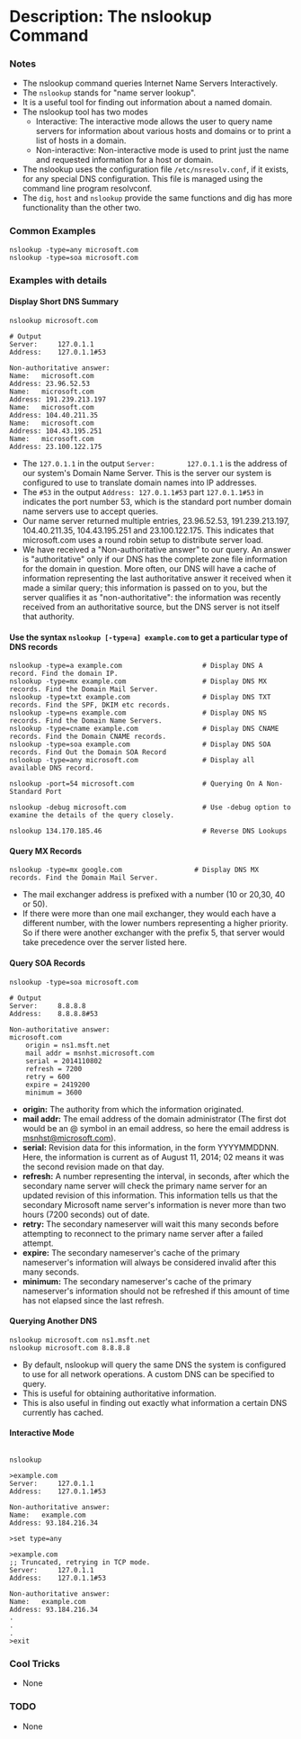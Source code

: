 # Description: The nslookup Command

### Notes
* The nslookup command queries Internet Name Servers Interactively.
* The `nslookup` stands for "name server lookup".
* It is a useful tool for finding out information about a named domain.
* The nslookup tool has two modes
    - Interactive: The interactive mode allows the user to query name servers for information about various hosts and 
      domains or to print a list of hosts in a domain.
    - Non-interactive: Non-interactive mode is used to print just the name and requested information for a host or 
      domain.
* The nslookup uses the configuration file `/etc/nsresolv.conf`, if it exists, for any special DNS configuration. This 
  file is managed using the command line program resolvconf.
* The `dig`, `host` and `nslookup` provide the same functions and dig has more functionality than the other two. 

### Common Examples
```shell
nslookup -type=any microsoft.com
nslookup -type=soa microsoft.com
```

### Examples with details
#### Display Short DNS Summary
```shell
nslookup microsoft.com

# Output
Server:		127.0.1.1
Address:	127.0.1.1#53

Non-authoritative answer:
Name:	microsoft.com
Address: 23.96.52.53
Name:	microsoft.com
Address: 191.239.213.197
Name:	microsoft.com
Address: 104.40.211.35
Name:	microsoft.com
Address: 104.43.195.251
Name:	microsoft.com
Address: 23.100.122.175
```
* The `127.0.1.1` in the output `Server:		127.0.1.1` is the address of our system's Domain Name Server. This is 
  the server our system is configured to use to translate domain names into IP addresses. 
* The `#53` in the output `Address:	127.0.1.1#53`  part `127.0.1.1#53` in indicates the port number 53, which is the 
  standard port number domain name servers use to accept queries.
* Our name server returned multiple entries, 23.96.52.53, 191.239.213.197, 104.40.211.35, 104.43.195.251 and 
  23.100.122.175. This indicates that microsoft.com uses a round robin setup to distribute server load.
* We have received a "Non-authoritative answer" to our query. An answer is "authoritative" only if our DNS has the 
  complete zone file information for the domain in question. More often, our DNS will have a cache of information 
  representing the last authoritative answer it received when it made a similar query; this information is passed on to 
  you, but the server qualifies it as "non-authoritative": the information was recently received from an authoritative 
  source, but the DNS server is not itself that authority.

#### Use the syntax `nslookup [-type=a] example.com` to get a particular type of DNS records
```shell
nslookup -type=a example.com                    # Display DNS A record. Find the domain IP.
nslookup -type=mx example.com                   # Display DNS MX records. Find the Domain Mail Server. 
nslookup -type=txt example.com                  # Display DNS TXT records. Find the SPF, DKIM etc records.
nslookup -type=ns example.com                   # Display DNS NS records. Find the Domain Name Servers.
nslookup -type=cname example.com                # Display DNS CNAME records. Find the Domain CNAME records.
nslookup -type=soa example.com                  # Display DNS SOA records. Find Out the Domain SOA Record
nslookup -type=any microsoft.com                # Display all available DNS record. 

nslookup -port=54 microsoft.com                 # Querying On A Non-Standard Port

nslookup -debug microsoft.com                   # Use -debug option to examine the details of the query closely.

nslookup 134.170.185.46                         # Reverse DNS Lookups
```

#### Query MX Records
```shell
nslookup -type=mx google.com                  # Display DNS MX records. Find the Domain Mail Server. 
```
* The mail exchanger address is prefixed with a number (10 or 20,30, 40 or 50). 
* If there were more than one mail exchanger, they would each have a different number, with the lower numbers 
  representing a higher priority. So if there were another exchanger with the prefix 5, that server would take 
  precedence over the server listed here.

#### Query SOA Records
```shell
nslookup -type=soa microsoft.com

# Output
Server:     8.8.8.8
Address:    8.8.8.8#53

Non-authoritative answer:
microsoft.com
    origin = ns1.msft.net
    mail addr = msnhst.microsoft.com
    serial = 2014110802
    refresh = 7200
    retry = 600
    expire = 2419200
    minimum = 3600
```
* **origin:** The authority from which the information originated.
* **mail addr:** The email address of the domain administrator (The first dot would be an @ symbol in an email address, 
  so here the email address is msnhst@microsoft.com).
* **serial:** Revision data for this information, in the form YYYYMMDDNN. Here, the information is current as of 
  August 11, 2014; 02 means it was the second revision made on that day.
* **refresh:** A number representing the interval, in seconds, after which the secondary name server will check the 
  primary name server for an updated revision of this information. This information tells us that the secondary 
  Microsoft name server's information is never more than two hours (7200 seconds) out of date.
* **retry:** The secondary nameserver will wait this many seconds before attempting to reconnect to the primary name 
  server after a failed attempt.
* **expire:** The secondary nameserver's cache of the primary nameserver's information will always be considered invalid 
  after this many seconds.
* **minimum:** The secondary nameserver's cache of the primary nameserver's information should not be refreshed if this 
  amount of time has not elapsed since the last refresh.

#### Querying Another DNS
```shell
nslookup microsoft.com ns1.msft.net
nslookup microsoft.com 8.8.8.8
```
* By default, nslookup will query the same DNS the system is configured to use for all network operations. A
  custom DNS can be specified to query.
* This is useful for obtaining authoritative information. 
* This is also useful in finding out exactly what information a certain DNS currently has cached.

#### Interactive Mode
```shell
 
nslookup

>example.com
Server:		127.0.1.1
Address:	127.0.1.1#53

Non-authoritative answer:
Name:	example.com
Address: 93.184.216.34

>set type=any

>example.com
;; Truncated, retrying in TCP mode.
Server:		127.0.1.1
Address:	127.0.1.1#53

Non-authoritative answer:
Name:	example.com
Address: 93.184.216.34
.
.
.
>exit
```

### Cool Tricks
* None

### TODO
* None
